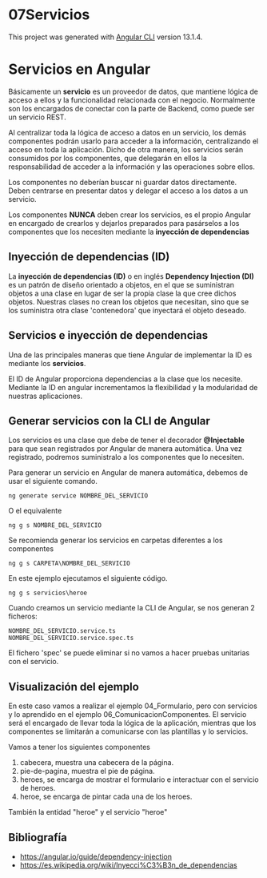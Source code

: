 # 07Servicios

This project was generated with [Angular CLI](https://github.com/angular/angular-cli) version 13.1.4.

# Servicios en Angular

Básicamente un **servicio** es un proveedor de datos, que mantiene lógica de acceso a ellos y la funcionalidad relacionada con el negocio. Normalmente son los encargados de conectar con la parte de Backend, como puede ser un servicio REST.

Al centralizar toda la lógica de acceso a datos en un servicio, los demás componentes podrán usarlo para acceder a la información, centralizando el acceso en toda la aplicación. Dicho de otra manera, los servicios serán consumidos por los componentes, que delegarán en ellos la responsabilidad de acceder a la información y las operaciones sobre ellos.

Los componentes no deberían buscar ni guardar datos directamente. Deben centrarse en presentar datos y delegar el acceso a los datos a un servicio.

Los componentes **NUNCA** deben crear los servicios, es el propio Angular en encargado de crearlos y dejarlos preparados para pasárselos a los componentes que los necesiten mediante la **inyección de dependencias**

## Inyección de dependencias (ID)

La **inyección de dependencias (ID)** o en inglés **Dependency Injection (DI)** es un patrón de diseño orientado a objetos, en el que se suministran objetos a una clase en lugar de ser la propia clase la que cree dichos objetos. Nuestras clases no crean los objetos que necesitan, sino que se los suministra otra clase 'contenedora' que inyectará el objeto deseado.

## Servicios e inyección de dependencias

Una de las principales maneras que tiene Angular de implementar la ID es mediante los **servicios**.

El ID de Angular proporciona dependencias a la clase que los necesite. Mediante la ID en angular incrementamos la flexibilidad y la modularidad de nuestras aplicaciones.

## Generar servicios con la CLI de Angular

Los servicios es una clase que debe de tener el decorador **@Injectable** para que sean registrados por Angular de manera automática. Una vez registrado, podremos suministralo a los componentes que lo necesiten. 

Para generar un servicio en Angular de manera automática, debemos de usar el siguiente comando.

    ng generate service NOMBRE_DEL_SERVICIO

O el equivalente

    ng g s NOMBRE_DEL_SERVICIO

Se recomienda generar los servicios en carpetas diferentes a los componentes

    ng g s CARPETA\NOMBRE_DEL_SERVICIO

En este ejemplo ejecutamos el siguiente código.

    ng g s servicios\heroe

Cuando creamos un servicio mediante la CLI de Angular, se nos generan 2 ficheros:

    NOMBRE_DEL_SERVICIO.service.ts
    NOMBRE_DEL_SERVICIO.service.spec.ts

El fichero 'spec' se puede eliminar si no vamos a hacer pruebas unitarias con el servicio.

## Visualización del ejemplo

En este caso vamos a realizar el ejemplo 04_Formulario, pero con servicios y lo aprendido en el ejemplo 06_ComunicacionComponentes. El servicio será el encargado de llevar toda la lógica de la aplicación, mientras que los componentes se limitarán a comunicarse con las plantillas y lo servicios.

Vamos a tener los siguientes componentes

1. cabecera, muestra una cabecera de la página.
2. pie-de-pagina, muestra el pie de página.
3. heroes, se encarga de mostrar el formulario e interactuar con el servicio de heroes.
4. heroe, se encarga de pintar cada una de los heroes.

También la entidad "heroe" y el servicio "heroe"

## Bibliografía

- <https://angular.io/guide/dependency-injection>
- <https://es.wikipedia.org/wiki/Inyecci%C3%B3n_de_dependencias>


